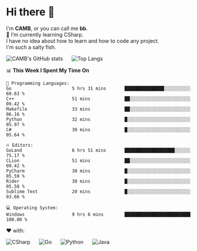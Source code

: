 # Hi there 👋
<!--
**CAMB-dev/CAMB-dev** is a ✨ _special_ ✨ repository because its `README.md` (this file) appears on your GitHub profile.

Here are some ideas to get you started:

- 🔭 I’m currently working on ...
- 🌱 I’m currently learning ...
- 👯 I’m looking to collaborate on ...
- 🤔 I’m looking for help with ...
- 💬 Ask me about ...
- 📫 How to reach me: ...
- 😄 Pronouns: ...
- ⚡ Fun fact: ...
-->
 I'm **CAMB**, or you can call me **bb**.  
 🌱 I’m currently learning CSharp.  
 I have no idea about how to learn and how to code any project.  
 I'm such a salty fish.
 
 
![CAMB's GitHub stats](https://github-readme-stats.vercel.app/api?username=CAMB-dev&show_icons=true&theme=tokyonight)
&nbsp;&nbsp;&nbsp;&nbsp;
![Top Langs](https://github-readme-stats.vercel.app/api/top-langs/?username=CAMB-dev&langs_count=5&theme=tokyonight)


<!--START_SECTION:waka-->
📊 **This Week I Spent My Time On** 

```text
💬 Programming Languages: 
Go                       5 hrs 31 mins       ███████████████░░░░░░░░░░   60.63 % 
C++                      51 mins             ██░░░░░░░░░░░░░░░░░░░░░░░   09.42 % 
Makefile                 33 mins             ██░░░░░░░░░░░░░░░░░░░░░░░   06.16 % 
Python                   32 mins             █░░░░░░░░░░░░░░░░░░░░░░░░   05.97 % 
C#                       30 mins             █░░░░░░░░░░░░░░░░░░░░░░░░   05.64 % 

🔥 Editors: 
GoLand                   6 hrs 51 mins       ███████████████████░░░░░░   75.17 % 
CLion                    51 mins             ██░░░░░░░░░░░░░░░░░░░░░░░   09.42 % 
PyCharm                  30 mins             █░░░░░░░░░░░░░░░░░░░░░░░░   05.59 % 
Rider                    30 mins             █░░░░░░░░░░░░░░░░░░░░░░░░   05.58 % 
Sublime Text             20 mins             █░░░░░░░░░░░░░░░░░░░░░░░░   03.66 % 

💻 Operating System: 
Windows                  9 hrs 6 mins        █████████████████████████   100.00 % 
```


<!--END_SECTION:waka-->


❤ with:

![CSharp](https://img.shields.io/badge/CSharp-%23512BD4?style=for-the-badge&logo=.net)
&nbsp;&nbsp;&nbsp;&nbsp;
![Go](https://img.shields.io/badge/Go-000000?style=for-the-badge&logo=go)
&nbsp;&nbsp;&nbsp;&nbsp;
![Python](https://img.shields.io/badge/Python-000000?style=for-the-badge&logo=python)
&nbsp;&nbsp;&nbsp;&nbsp;
![Java](https://img.shields.io/badge/Java-964B00?style=for-the-badge&logo=openjdk)

